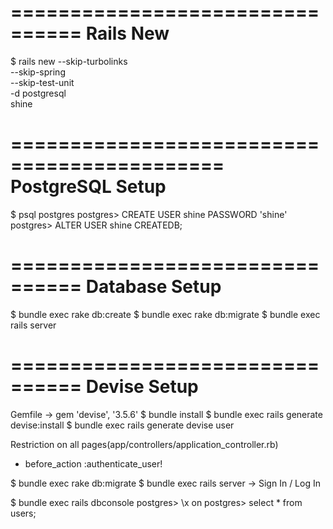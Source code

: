 ================================
Rails New
================================

$ rails new --skip-turbolinks \
            --skip-spring     \
            --skip-test-unit  \
            -d postgresql     \
            shine

============================================
PostgreSQL Setup
============================================

$ psql postgres
postgres> CREATE USER shine PASSWORD 'shine'
postgres> ALTER USER shine CREATEDB;

================================
Database Setup
================================

$ bundle exec rake db:create
$ bundle exec rake db:migrate
$ bundle exec rails server

================================
Devise Setup
================================
Gemfile -> gem 'devise', '3.5.6'
$ bundle install
$ bundle exec rails generate devise:install
$ bundle exec rails generate devise user

Restriction on all pages(app/controllers/application_controller.rb)
+ before_action :authenticate_user!

$ bundle exec rake db:migrate
$ bundle exec rails server -> Sign In / Log In

$ bundle exec rails dbconsole
postgres> \x on
postgres> select * from users;